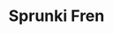 ---
slug: sprunki-fren
title: Sprunki Fren
description: "Sprunki Fren is an exciting online game. Play for free directly in your browser!"
icon: /images/popular_mods/Sprunki Fren.png
url: https://wowtbc.net/sprunkin/sprunki-fren/index.html
previewImage: /images/popular_mods/Sprunki Fren.png
type: popular mods

# SEO配置
seo:
  title: "Sprunki Fren - Play Free Online Game | Fun Browser Games"
  description: "Sprunki Fren - Play this fun online game for free in your browser. No download required!"
  ogImage: "/images/popular_mods/Sprunki Fren.png"
  keywords: "sprunki-fren, online game, browser game, free game, popular mods game, play online"

videoUrls:
  - https://www.youtube.com/embed/example1
  - https://www.youtube.com/embed/example2

whyPlay:
  title: "Why Play Sprunki Fren?"
  items:
    - "Immersive Gameplay: Sprunki Fren offers an engaging and immersive gaming experience that will keep you entertained for hours"
    - "Challenging Levels: Test your skills with increasingly difficult challenges and obstacles"
    - "Beautiful Graphics: Enjoy stunning visuals and smooth animations that bring the game world to life"
    - "Regular Updates: New content and features are added regularly to keep the game fresh and exciting"
    - "Free to Play: Experience all the fun without spending a penny"
    - "Community Features: Connect with other players, share strategies, and compete for high scores"
    - "Cross-Platform: Play on any device with a web browser, no downloads required"

features:
  title: "Key Features of Sprunki Fren"
  image: "/images/popular_mods/Sprunki Fren.png"
  items:
    - "Intuitive Controls: Easy to learn controls make Sprunki Fren accessible for players of all skill levels"
    - "Multiple Game Modes: Enjoy various gameplay options that provide different challenges and experiences"
    - "Character Customization: Personalize your gaming experience with unique characters and items"
    - "Achievement System: Complete special tasks to earn rewards and recognition"
    - "Leaderboards: Compete with players worldwide and see who can achieve the highest scores"

characteristics:
  title: "Game Characteristics"
  image: "/images/popular_mods/Sprunki Fren.png"
  items:
    - "Genre: Popular mods game with elements of strategy and skill"
    - "Difficulty: Suitable for both casual gamers and those seeking a challenge"
    - "Play Time: Quick sessions or extended gameplay, depending on your preference"
    - "Art Style: Vibrant and engaging visuals that enhance the gaming experience"
    - "Sound Design: Immersive audio that complements the gameplay perfectly"

info: "Sprunki Fren is an exciting online game that offers players a unique and engaging gaming experience. With its intuitive controls, stunning visuals, and challenging gameplay, Sprunki Fren provides hours of entertainment for players of all ages and skill levels. Whether you're looking for a quick gaming session during a break or an extended play session, Sprunki Fren delivers an immersive experience that will keep you coming back for more. The game features multiple levels of increasing difficulty, ensuring that players are constantly challenged as they progress. With regular updates adding new content and features, Sprunki Fren remains fresh and exciting, providing endless entertainment options for its growing community of players."

howToPlayIntro: "Welcome to Sprunki Fren! This guide will walk you through the basics and help you master the game. Whether you're a beginner or looking to improve your skills, these tips and instructions will enhance your gaming experience."

howToPlaySteps:
  - title: "Getting Started"
    description: "Begin your Sprunki Fren adventure by familiarizing yourself with the controls. Use your keyboard or mouse to navigate through the game interface. The tutorial will guide you through the basic mechanics and help you understand the objectives."
  - title: "Understanding the Objectives"
    description: "In Sprunki Fren, your main goal is to progress through levels by completing specific objectives. Each level presents unique challenges that require different strategies and approaches."
  - title: "Mastering the Controls"
    description: "Practice using the controls to improve your precision and reaction time. Sprunki Fren requires quick reflexes and strategic thinking to overcome obstacles and defeat opponents."
  - title: "Utilizing Power-ups"
    description: "Collect power-ups throughout the game to enhance your abilities and overcome difficult challenges. Each power-up offers unique advantages that can be crucial for success."
  - title: "Developing Strategies"
    description: "As you progress in Sprunki Fren, develop effective strategies for different scenarios. Analyze patterns, anticipate challenges, and adapt your approach to maximize your performance."

faq:
  title: "Frequently Asked Questions about Sprunki Fren"
  items:
    - question: "Is Sprunki Fren free to play?"
      answer: "Yes, Sprunki Fren is completely free to play directly in your web browser. No downloads or purchases are required to enjoy the full game experience."
    - question: "Can I play Sprunki Fren on mobile devices?"
      answer: "Yes, Sprunki Fren is optimized for both desktop and mobile play. You can enjoy the game on any device with a web browser and internet connection."
    - question: "Are there any in-game purchases?"
      answer: "While Sprunki Fren is free to play, there may be optional in-game purchases available for cosmetic items or additional features that don't affect core gameplay."
    - question: "How often is Sprunki Fren updated?"
      answer: "The developers regularly update Sprunki Fren with new content, features, and improvements based on player feedback and game performance."
    - question: "Can I play Sprunki Fren offline?"
      answer: "Currently, Sprunki Fren requires an internet connection to play as it's a browser-based online game."
    - question: "Is Sprunki Fren suitable for children?"
      answer: "Yes, Sprunki Fren is designed to be family-friendly and suitable for players of all ages."
    - question: "How do I report bugs or issues?"
      answer: "If you encounter any problems while playing Sprunki Fren, you can report them through the game's support page or contact the developers directly through their website."
    - question: "Still Have Questions?"
      answer: "If you have additional questions about Sprunki Fren that aren't covered in this FAQ, please visit our support center or contact our customer service team for assistance."
---